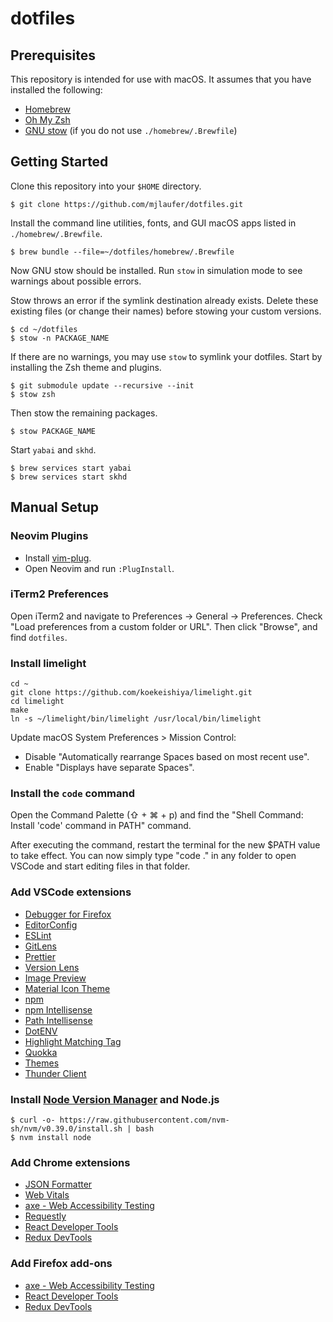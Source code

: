 # dotfiles

## Prerequisites

This repository is intended for use with macOS. It assumes that you have installed the following:

- [Homebrew](https://brew.sh/)
- [Oh My Zsh](https://github.com/ohmyzsh/ohmyzsh)
- [GNU stow](http://www.gnu.org/software/stow/) (if you do not use `./homebrew/.Brewfile`)

## Getting Started

Clone this repository into your `$HOME` directory.

```
$ git clone https://github.com/mjlaufer/dotfiles.git
```

Install the command line utilities, fonts, and GUI macOS apps listed in `./homebrew/.Brewfile`.

```
$ brew bundle --file=~/dotfiles/homebrew/.Brewfile
```

Now GNU stow should be installed. Run `stow` in simulation mode to see warnings about possible errors.

Stow throws an error if the symlink destination already exists. Delete these existing files (or change their names) before stowing your custom versions.
```
$ cd ~/dotfiles
$ stow -n PACKAGE_NAME
```

If there are no warnings, you may use `stow` to symlink your dotfiles. Start by installing the Zsh theme and plugins.

```
$ git submodule update --recursive --init
$ stow zsh
```

Then stow the remaining packages.

```
$ stow PACKAGE_NAME
```

Start `yabai` and `skhd`.

```
$ brew services start yabai
$ brew services start skhd
```

## Manual Setup

### Neovim Plugins

- Install [vim-plug](https://github.com/junegunn/vim-plug).
- Open Neovim and run `:PlugInstall`.

### iTerm2 Preferences

Open iTerm2 and navigate to Preferences -> General -> Preferences. Check "Load preferences from a custom folder or URL". Then click "Browse", and find `dotfiles`.
### Install limelight

```
cd ~
git clone https://github.com/koekeishiya/limelight.git
cd limelight
make
ln -s ~/limelight/bin/limelight /usr/local/bin/limelight
```

Update macOS System Preferences > Mission Control:
- Disable "Automatically rearrange Spaces based on most recent use".
- Enable "Displays have separate Spaces".

### Install the `code` command

Open the Command Palette (⇧ + ⌘ + p) and find the "Shell Command: Install 'code' command in PATH" command.

After executing the command, restart the terminal for the new $PATH value to take effect. You can now simply type "code ." in any folder to open VSCode and start editing files in that folder.

### Add VSCode extensions

- [Debugger for Firefox](https://marketplace.visualstudio.com/items?itemName=firefox-devtools.vscode-firefox-debug)
- [EditorConfig](https://marketplace.visualstudio.com/items?itemName=EditorConfig.EditorConfig)
- [ESLint](https://marketplace.visualstudio.com/items?itemName=dbaeumer.vscode-eslint)
- [GitLens](https://marketplace.visualstudio.com/items?itemName=eamodio.gitlens)
- [Prettier](https://marketplace.visualstudio.com/items?itemName=esbenp.prettier-vscode)
- [Version Lens](https://marketplace.visualstudio.com/items?itemName=pflannery.vscode-versionlens)
- [Image Preview](https://marketplace.visualstudio.com/items?itemName=kisstkondoros.vscode-gutter-preview)
- [Material Icon Theme](https://marketplace.visualstudio.com/items?itemName=PKief.material-icon-theme)
- [npm](https://marketplace.visualstudio.com/items?itemName=eg2.vscode-npm-script&ssr=false#review-details)
- [npm Intellisense](https://marketplace.visualstudio.com/items?itemName=christian-kohler.npm-intellisense)
- [Path Intellisense](https://marketplace.visualstudio.com/items?itemName=christian-kohler.path-intellisense)
- [DotENV](https://marketplace.visualstudio.com/items?itemName=mikestead.dotenv)
- [Highlight Matching Tag](https://marketplace.visualstudio.com/items?itemName=vincaslt.highlight-matching-tag)
- [Quokka](https://marketplace.visualstudio.com/items?itemName=WallabyJs.quokka-vscode)
- [Themes](https://marketplace.visualstudio.com/items?itemName=mjlaufer.vscode-themes)
- [Thunder Client](https://marketplace.visualstudio.com/items?itemName=rangav.vscode-thunder-client)

### Install [Node Version Manager](https://github.com/nvm-sh/nvm) and Node.js

```
$ curl -o- https://raw.githubusercontent.com/nvm-sh/nvm/v0.39.0/install.sh | bash
$ nvm install node
```

### Add Chrome extensions

- [JSON Formatter](https://chrome.google.com/webstore/detail/json-formatter/bcjindcccaagfpapjjmafapmmgkkhgoa?hl=en)
- [Web Vitals](https://chrome.google.com/webstore/detail/web-vitals/ahfhijdlegdabablpippeagghigmibma?hl=en)
- [axe - Web Accessibility Testing](https://chrome.google.com/webstore/detail/axe-web-accessibility-tes/lhdoppojpmngadmnindnejefpokejbdd?hl=en-US)
- [Requestly](https://chrome.google.com/webstore/detail/requestly-redirect-url-mo/mdnleldcmiljblolnjhpnblkcekpdkpa?hl=en)
- [React Developer Tools](https://chrome.google.com/webstore/detail/react-developer-tools/fmkadmapgofadopljbjfkapdkoienihi?hl=en)
- [Redux DevTools](https://chrome.google.com/webstore/detail/redux-devtools/lmhkpmbekcpmknklioeibfkpmmfibljd)

### Add Firefox add-ons

- [axe - Web Accessibility Testing](https://addons.mozilla.org/en-US/firefox/addon/axe-devtools/)
- [React Developer Tools](https://addons.mozilla.org/en-US/firefox/addon/react-devtools/)
- [Redux DevTools](https://addons.mozilla.org/en-US/firefox/addon/reduxdevtools/)
